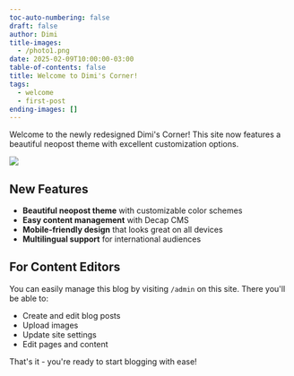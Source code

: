 ```yaml
---
toc-auto-numbering: false
draft: false
author: Dimi
title-images:
  - /photo1.png
date: 2025-02-09T10:00:00-03:00
table-of-contents: false
title: Welcome to Dimi's Corner!
tags:
  - welcome
  - first-post
ending-images: []
---
```

<!-- introduction -->

Welcome to the newly redesigned Dimi's Corner! This site now features a beautiful neopost theme with excellent customization options.

<!--more-->



![](/photo6.png)

<!-- rest of the content -->

## New Features

* **Beautiful neopost theme** with customizable color schemes
* **Easy content management** with Decap CMS
* **Mobile-friendly design** that looks great on all devices
* **Multilingual support** for international audiences

## For Content Editors

You can easily manage this blog by visiting `/admin` on this site. There you'll be able to:

* Create and edit blog posts
* Upload images
* Update site settings
* Edit pages and content

That's it - you're ready to start blogging with ease!

![]()
